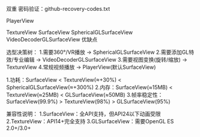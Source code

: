 双重 密码验证：github-recovery-codes.txt



PlayerView  


TextureView SurfaceView SphericalGLSurfaceView VideoDecoderGLSurfaceView 优缺点

选型决策树：
1.需要360°/VR播放 → SphericalGLSurfaceView
2.需要添加GL特效/专业编辑 → VideoDecoderGLSurfaceView
3.需要视图变换(旋转/缩放) → TextureView
4.常规视频播放 → PlayerView(默认SurfaceView)


1.功耗：SurfaceView < TextureView(≈+30%) < SphericalGLSurfaceView(≈+300%)
2.内存：SurfaceView(≈15MB) < TextureView(≈25MB) < GLSurfaceView(≈50MB)
3.帧率稳定性：SurfaceView(99.9%) > TextureView(98%) > GLSurfaceView(95%)

兼容性说明：
1.SurfaceView：全API支持，但API24以下动画受限
2.TextureView：API14+完全支持
3.GLSurfaceView：需要OpenGL ES 2.0+/3.0+